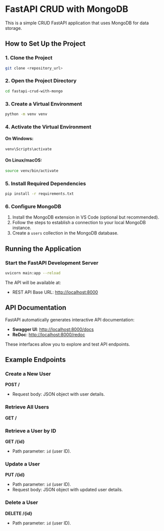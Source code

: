 # FastAPI CRUD with MongoDB

This is a simple CRUD FastAPI application that uses MongoDB for data storage.

## How to Set Up the Project

### 1. Clone the Project
```bash
git clone <repository_url>
```

### 2. Open the Project Directory
```bash
cd fastapi-crud-with-mongo
```

### 3. Create a Virtual Environment
```bash
python -m venv venv
```

### 4. Activate the Virtual Environment
#### On Windows:
```bash
venv\Scripts\activate
```
#### On Linux/macOS:
```bash
source venv/bin/activate
```

### 5. Install Required Dependencies
```bash
pip install -r requirements.txt
```

### 6. Configure MongoDB
1. Install the MongoDB extension in VS Code (optional but recommended).
2. Follow the steps to establish a connection to your local MongoDB instance.
3. Create a `users` collection in the MongoDB database.

## Running the Application

### Start the FastAPI Development Server
```bash
uvicorn main:app --reload
```

The API will be available at:
- REST API Base URL: [http://localhost:8000](http://localhost:8000)

## API Documentation
FastAPI automatically generates interactive API documentation:
- **Swagger UI**: [http://localhost:8000/docs](http://localhost:8000/docs)
- **ReDoc**: [http://localhost:8000/redoc](http://localhost:8000/redoc)

These interfaces allow you to explore and test API endpoints.

## Example Endpoints

### Create a New User
**POST /**
- Request body: JSON object with user details.

### Retrieve All Users
**GET /**

### Retrieve a User by ID
**GET /{id}**
- Path parameter: `id` (user ID).

### Update a User
**PUT /{id}**
- Path parameter: `id` (user ID).
- Request body: JSON object with updated user details.

### Delete a User
**DELETE /{id}**
- Path parameter: `id` (user ID).

